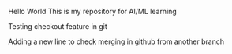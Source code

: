 Hello World
This is my repository for AI/ML learning

Testing checkout feature in git

Adding a new line to check merging in github from another branch
